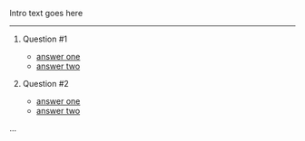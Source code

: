 Intro text goes here

---

1. Question #1
   <!-- 
   - [possible answer text](the index of the next question)
    -->
   - [answer one](2)
   - [answer two](7)

2. Question #2
   - [answer one](3)
   - [answer two](4)

...
